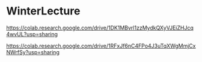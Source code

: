 # WinterLecture

https://colab.research.google.com/drive/1DK1MBvrl1zzMydkQXyVJEiZHJcq4wvUL?usp=sharing

https://colab.research.google.com/drive/1RFxJf6nC4FPo4J3uTqXWgMmjCxNWrfSy?usp=sharing
